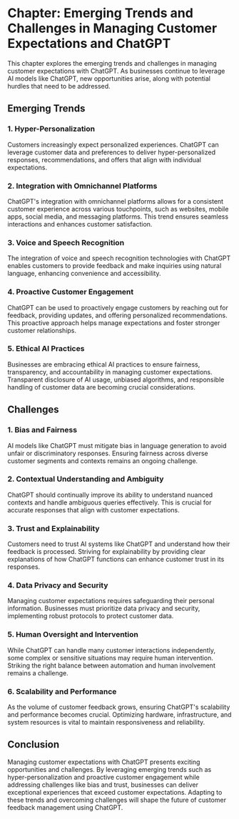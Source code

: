 Chapter: Emerging Trends and Challenges in Managing Customer Expectations and ChatGPT
=====================================================================================

This chapter explores the emerging trends and challenges in managing customer expectations with ChatGPT. As businesses continue to leverage AI models like ChatGPT, new opportunities arise, along with potential hurdles that need to be addressed.

Emerging Trends
---------------

### 1. Hyper-Personalization

Customers increasingly expect personalized experiences. ChatGPT can leverage customer data and preferences to deliver hyper-personalized responses, recommendations, and offers that align with individual expectations.

### 2. Integration with Omnichannel Platforms

ChatGPT's integration with omnichannel platforms allows for a consistent customer experience across various touchpoints, such as websites, mobile apps, social media, and messaging platforms. This trend ensures seamless interactions and enhances customer satisfaction.

### 3. Voice and Speech Recognition

The integration of voice and speech recognition technologies with ChatGPT enables customers to provide feedback and make inquiries using natural language, enhancing convenience and accessibility.

### 4. Proactive Customer Engagement

ChatGPT can be used to proactively engage customers by reaching out for feedback, providing updates, and offering personalized recommendations. This proactive approach helps manage expectations and foster stronger customer relationships.

### 5. Ethical AI Practices

Businesses are embracing ethical AI practices to ensure fairness, transparency, and accountability in managing customer expectations. Transparent disclosure of AI usage, unbiased algorithms, and responsible handling of customer data are becoming crucial considerations.

Challenges
----------

### 1. Bias and Fairness

AI models like ChatGPT must mitigate bias in language generation to avoid unfair or discriminatory responses. Ensuring fairness across diverse customer segments and contexts remains an ongoing challenge.

### 2. Contextual Understanding and Ambiguity

ChatGPT should continually improve its ability to understand nuanced contexts and handle ambiguous queries effectively. This is crucial for accurate responses that align with customer expectations.

### 3. Trust and Explainability

Customers need to trust AI systems like ChatGPT and understand how their feedback is processed. Striving for explainability by providing clear explanations of how ChatGPT functions can enhance customer trust in its responses.

### 4. Data Privacy and Security

Managing customer expectations requires safeguarding their personal information. Businesses must prioritize data privacy and security, implementing robust protocols to protect customer data.

### 5. Human Oversight and Intervention

While ChatGPT can handle many customer interactions independently, some complex or sensitive situations may require human intervention. Striking the right balance between automation and human involvement remains a challenge.

### 6. Scalability and Performance

As the volume of customer feedback grows, ensuring ChatGPT's scalability and performance becomes crucial. Optimizing hardware, infrastructure, and system resources is vital to maintain responsiveness and reliability.

Conclusion
----------

Managing customer expectations with ChatGPT presents exciting opportunities and challenges. By leveraging emerging trends such as hyper-personalization and proactive customer engagement while addressing challenges like bias and trust, businesses can deliver exceptional experiences that exceed customer expectations. Adapting to these trends and overcoming challenges will shape the future of customer feedback management using ChatGPT.
